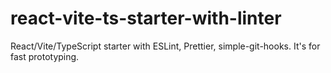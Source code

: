 # react-vite-ts-starter-with-linter
React/Vite/TypeScript starter with ESLint, Prettier, simple-git-hooks. It's for fast prototyping.
